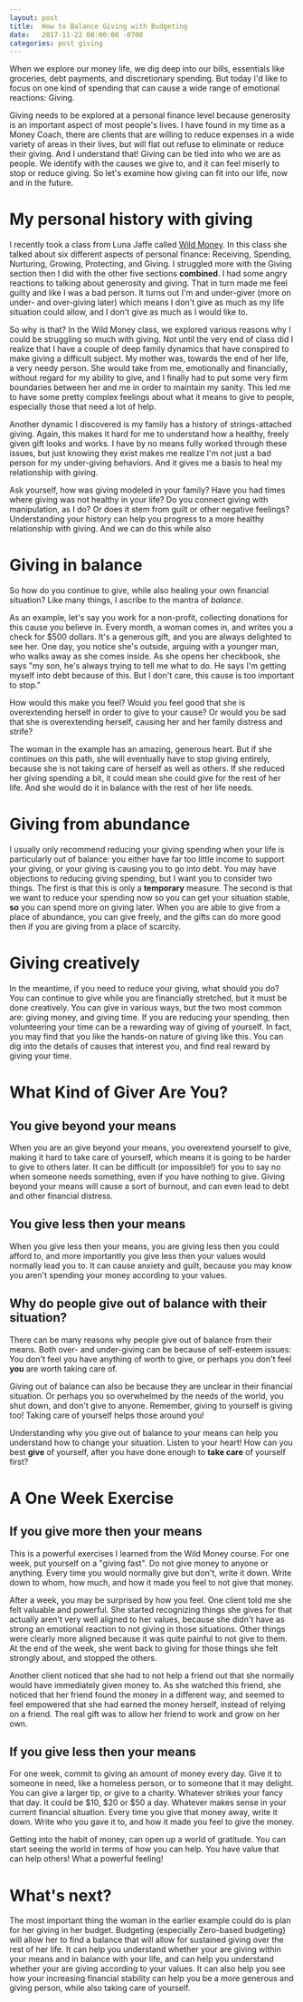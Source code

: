 ```yaml
---
layout: post
title:  How to Balance Giving with Budgeting
date:   2017-11-22 08:00:00 -0700
categories: post giving
---
```


When we explore our money life, we dig deep into our bills, essentials like groceries, debt payments, and discretionary spending. But today I'd like to focus on one kind of spending that can cause a wide range of emotional reactions: Giving.

Giving needs to be explored at a personal finance level because generosity is an important aspect of most people's lives. I have found in my time as a Money Coach, there are clients that are willing to reduce expenses in a wide variety of areas in their lives, but will flat out refuse to eliminate or reduce their giving. And I understand that! Giving can be tied into who we are as people. We identify with the causes we give to, and it can feel miserly to stop or reduce giving. So let's examine how giving can fit into our life, now and in the future.
<!--more-->

# My personal history with giving
I recently took a class from Luna Jaffe called [Wild Money](http://lunajaffe.com/wild-money/). In this class she talked about six different aspects of personal finance: Receiving, Spending, Nurturing, Growing, Protecting, and Giving. I struggled more with the Giving section then I did with the other five sections **combined**. I had some angry reactions to talking about generosity and giving. That in turn made me feel guilty and like I was a bad person. It turns out I'm and under-giver (more on under- and over-giving later) which means I don't give as much as my life situation could allow, and I don't give as much as I would like to.

So why is that? In the Wild Money class, we explored various reasons why I could be struggling so much with giving. Not until the very end of class did I realize that I have a couple of deep family dynamics that have conspired to make giving a difficult subject. My mother was, towards the end of her life, a very needy person. She would take from me, emotionally and financially, without regard for my ability to give, and I finally had to put some very firm boundaries between her and me in order to maintain my sanity. This led me to have some pretty complex feelings about what it means to give to people, especially those that need a lot of help.

Another dynamic I discovered is my family has a history of strings-attached giving. Again, this makes it hard for me to understand how a healthy, freely given gift looks and works. I have by no means fully worked through these issues, but just knowing they exist makes me realize I'm not just a bad person for my under-giving behaviors. And it gives me a basis to heal my relationship with giving.

Ask yourself, how was giving modeled in your family? Have you had times where giving was not healthy in your life? Do you connect giving with manipulation, as I do? Or does it stem from guilt or other negative feelings? Understanding your history can help you progress to a more healthy relationship with giving. And we can do this while also 

# Giving in balance

So how do you continue to give, while also healing your own financial situation? Like many things, I ascribe to the mantra of _balance_. 

As an example, let's say you work for a non-profit, collecting donations for this cause you believe in. Every month, a woman comes in, and writes you a check for $500 dollars. It's a generous gift, and you are always delighted to see her. One day, you notice she's outside, arguing with a younger man, who walks away as she comes inside. As she opens her checkbook, she says "my son, he's always trying to tell me what to do. He says I'm getting myself into debt because of this. But I don't care, this cause is too important to stop."

How would this make you feel? Would you feel good that she is overextending herself in order to give to your cause? Or would you be sad that she is overextending herself, causing her and her family distress and strife?

The woman in the example has an amazing, generous heart. But if she continues on this path, she will eventually have to stop giving entirely, because she is not taking care of herself as well as others. If she reduced her giving spending a bit, it could mean she could give for the rest of her life. And she would do it in balance with the rest of her life needs.

# Giving from abundance

I usually only recommend reducing your giving spending when your life is particularly out of balance: you either have far too little income to support your giving, or your giving is causing you to go into debt. You may have objections to reducing giving spending, but I want you to consider two things. The first is that this is only a **temporary** measure. The second is that we want to reduce your spending now so you can get your situation stable, **so** you can spend more on giving later. When you are able to give from a place of abundance, you can give freely, and the gifts can do more good then if you are giving from a place of scarcity.

# Giving creatively
In the meantime, if you need to reduce your giving, what should you do? You can continue to give while you are financially stretched, but it must be done creatively. You can give in various ways, but the two most common are: giving money, and giving time. If you are reducing your spending, then volunteering your time can be a rewarding way of giving of yourself. In fact, you may find that you like the hands-on nature of giving like this. You can dig into the details of causes that interest you, and find real reward by giving your time.

# What Kind of Giver Are You?

## You give beyond your means

When you are an give beyond your means, you overextend yourself to give, making it hard to take care of yourself, which means it is going to be harder to give to others later. It can be difficult (or impossible!) for you to say no when someone needs something, even if you have nothing to give. Giving beyond your means will cause a sort of burnout, and can even lead to debt and other financial distress. 

## You give less then your means

When you give less then your means, you are giving less then you could afford to, and more importantly you give less then your values would normally lead you to. It can cause anxiety and guilt, because you may know you aren't spending your money according to your values.

## Why do people give out of balance with their situation?

There can be many reasons why people give out of balance from their means. Both over- and under-giving can be because of self-esteem issues: You don't feel you have anything of worth to give, or perhaps you don't feel **you** are worth taking care of.

Giving out of balance can also be because they are unclear in their financial situation. Or perhaps you so overwhelmed by the needs of the world, you shut down, and don't give to anyone.
Remember, giving to yourself is giving too! Taking care of yourself helps those around you!

Understanding why you give out of balance to your means can help you understand how to change your situation. Listen to your heart! How can you best **give** of yourself, after you have done enough to **take care** of yourself first?

# A One Week Exercise

## If you give more then your means
This is a powerful exercises I learned from the Wild Money course. For one week, put yourself on a "giving fast". Do not give money to anyone or anything. Every time you would normally give but don't, write it down. Write down to whom, how much, and how it made you feel to not give that money. 

After a week, you may be surprised by how you feel. One client told me she felt valuable and powerful. She started recognizing things she gives for that actually aren't very well aligned to her values, because she didn't have as strong an emotional reaction to not giving in those situations. Other things were clearly more aligned because it was quite painful to not give to them. At the end of the week, she went back to giving for those things she felt strongly about, and stopped the others.

Another client noticed that she had to not help a friend out that she normally would have immediately given money to. As she watched this friend, she noticed that her friend found the money in a different way, and seemed to feel empowered that she had earned the money herself, instead of relying on a friend. The real gift was to allow her friend to work and grow on her own. 

## If you give less then your means
For one week, commit to giving an amount of money every day. Give it to someone in need, like a homeless person, or to someone that it may delight. You can give a larger tip, or give to a charity. Whatever strikes your fancy that day. It could be $10, $20 or $50 a day. Whatever makes sense in your current financial situation. Every time you give that money away, write it down. Write who you gave it to, and how it made you feel to give the money.

Getting into the habit of money, can open up a world of gratitude. You can start seeing the world in terms of how you can help. You have value that can help others! What a powerful feeling!

# What's next?
The most important thing the woman in the earlier example could do is plan for her giving in her budget. Budgeting (especially Zero-based budgeting) will allow her to find a balance that will allow for sustained giving over the rest of her life. It can help you understand whether your are giving within your means and in balance with your life, and can help you understand whether your are giving according to your values. It can also help you see how your increasing financial stability can help you be a more generous and giving person, while also taking care of yourself.